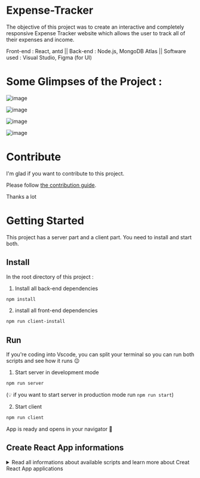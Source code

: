 # Expense-Tracker

The objective of this project was to create an interactive and completely responsive Expense Tracker website which allows the user to track all of their expenses and income.

Front-end : React, antd  ||
Back-end : Node.js, MongoDB Atlas  ||
Software used : Visual Studio, Figma (for UI)

# Some Glimpses of the Project :

![image](https://user-images.githubusercontent.com/90444477/179441638-d8dc945c-35d2-42f8-8bef-98ea96a2a3f6.png)

![image](https://user-images.githubusercontent.com/90444477/179441674-e385e380-c99c-4ede-b710-4e22d8e85855.png)

![image](https://user-images.githubusercontent.com/90444477/179441513-1ba3e4a2-2b61-45cc-b810-c4d3d4c64e74.png)

![image](https://user-images.githubusercontent.com/90444477/179441577-33ce79a9-4c23-4d95-b299-d8a411714527.png)

# Contribute

I'm glad if you want to contribute to this project. 

Please follow [the contribution guide](./CONTRIBUTING.md).

Thanks a lot


# Getting Started

This project has a server part and a client part. You need to install and start both.

## Install

In the root directory of this project :

1. Install all back-end dependencies

```bash
npm install
```
2. install all front-end dependencies

```bash
npm run client-install
```

## Run

If you're coding into Vscode, you can split your terminal so you can run both scripts and see how it runs 😉

1. Start server in development mode

```bash
npm run server
```
(💡 if you want to start server in production mode run `npm run start`)

2. Start client

```bash
npm run client
```
App is ready and opens in your navigator 🎉

## Create React App informations

<details>
<summary>Read all informations about available scripts and learn more about Creat React App applications</summary>
This project was bootstrapped with [Create React App](https://github.com/facebook/create-react-app).

## Available Scripts

In the project directory, you can run:

### `npm start`

Runs the app in the development mode.\
Open [http://localhost:3000](http://localhost:3000) to view it in your browser.

The page will reload when you make changes.\
You may also see any lint errors in the console.

### `npm test`

Launches the test runner in the interactive watch mode.\
See the section about [running tests](https://facebook.github.io/create-react-app/docs/running-tests) for more information.

### `npm run build`

Builds the app for production to the `build` folder.\
It correctly bundles React in production mode and optimizes the build for the best performance.

The build is minified and the filenames include the hashes.\
Your app is ready to be deployed!

See the section about [deployment](https://facebook.github.io/create-react-app/docs/deployment) for more information.

### `npm run eject`

**Note: this is a one-way operation. Once you `eject`, you can't go back!**

If you aren't satisfied with the build tool and configuration choices, you can `eject` at any time. This command will remove the single build dependency from your project.

Instead, it will copy all the configuration files and the transitive dependencies (webpack, Babel, ESLint, etc) right into your project so you have full control over them. All of the commands except `eject` will still work, but they will point to the copied scripts so you can tweak them. At this point you're on your own.

You don't have to ever use `eject`. The curated feature set is suitable for small and middle deployments, and you shouldn't feel obligated to use this feature. However we understand that this tool wouldn't be useful if you couldn't customize it when you are ready for it.

## Learn More

You can learn more in the [Create React App documentation](https://facebook.github.io/create-react-app/docs/getting-started).

To learn React, check out the [React documentation](https://reactjs.org/).

### Code Splitting

This section has moved here: [https://facebook.github.io/create-react-app/docs/code-splitting](https://facebook.github.io/create-react-app/docs/code-splitting)

### Analyzing the Bundle Size

This section has moved here: [https://facebook.github.io/create-react-app/docs/analyzing-the-bundle-size](https://facebook.github.io/create-react-app/docs/analyzing-the-bundle-size)

### Making a Progressive Web App

This section has moved here: [https://facebook.github.io/create-react-app/docs/making-a-progressive-web-app](https://facebook.github.io/create-react-app/docs/making-a-progressive-web-app)

### Advanced Configuration

This section has moved here: [https://facebook.github.io/create-react-app/docs/advanced-configuration](https://facebook.github.io/create-react-app/docs/advanced-configuration)

### Deployment

This section has moved here: [https://facebook.github.io/create-react-app/docs/deployment](https://facebook.github.io/create-react-app/docs/deployment)

### `npm run build` fails to minify

This section has moved here: [https://facebook.github.io/create-react-app/docs/troubleshooting#npm-run-build-fails-to-minify](https://facebook.github.io/create-react-app/docs/troubleshooting#npm-run-build-fails-to-minify)
</details>
